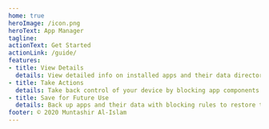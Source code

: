 ```yaml
---
home: true
heroImage: /icon.png
heroText: App Manager
tagline: 
actionText: Get Started
actionLink: /guide/
features:
- title: View Details
  details: View detailed info on installed apps and their data directories, SDK info, components, app ops, permissions and signing info
- title: Take Actions
  details: Take back control of your device by blocking app components and revoking permissions
- title: Save for Future Use
  details: Back up apps and their data with blocking rules to restore them after a device or OS upgrade 
footer: © 2020 Muntashir Al-Islam
---
```

